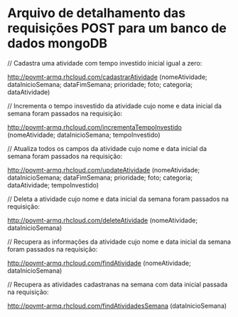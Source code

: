 # Arquivo de detalhamento das requisições POST para um banco de dados mongoDB

// Cadastra uma atividade com tempo investido inicial igual a zero:

http://povmt-armq.rhcloud.com/cadastrarAtividade
  	(nomeAtividade;
	dataInicioSemana;
	dataFimSemana;
	prioridade;
	foto;
	categoria;
	dataAtividade)

// Incrementa o tempo insvestido da atividade cujo nome e data inicial da semana foram passados na requisição:

http://povmt-armq.rhcloud.com/incrementaTempoInvestido
  	(nomeAtividade;
	dataInicioSemana;
	tempoInvestido)
	
// Atualiza todos os campos da atividade cujo nome e data inicial da semana foram passados na requisição:

http://povmt-armq.rhcloud.com/updateAtividade
 	(nomeAtividade;
	dataInicioSemana;
	dataFimSemana;
	prioridade;
	foto;
	categoria;
	dataAtividade;
	tempoInvestido)

// Deleta a atividade cujo nome e data inicial da semana foram passados na requisição:

http://povmt-armq.rhcloud.com/deleteAtividade
  	(nomeAtividade;
	dataInicioSemana)

// Recupera as informações da atividade cujo nome e data inicial da semana foram passados na requisição:

http://povmt-armq.rhcloud.com/findAtividade
  	(nomeAtividade;
	dataInicioSemana)

// Recupera as atividades cadastranas na semana com data inicial passada na requisição:

http://povmt-armq.rhcloud.com/findAtividadesSemana
	(dataInicioSemana)
